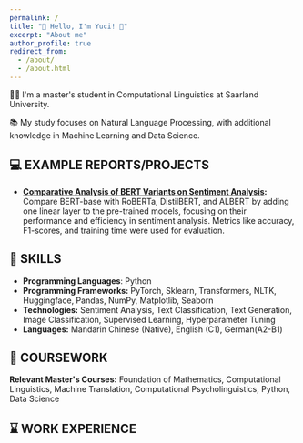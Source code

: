 ```yaml
---
permalink: /
title: "🌼 Hello, I'm Yuci! 🌼"
excerpt: "About me"
author_profile: true
redirect_from: 
  - /about/
  - /about.html
---
```






👩‍💻 I'm a master's student in Computational Linguistics at Saarland University.

📚 My study focuses on Natural Language Processing, with additional knowledge in Machine Learning and Data Science.

## 💻 EXAMPLE REPORTS/PROJECTS
- **[Comparative Analysis of BERT Variants on Sentiment Analysis](https://drive.google.com/file/d/13RJ4inZYD4eEdOVK9lHhEQ64VAs1WgSs/view):** Compare BERT-base with RoBERTa, DistilBERT, and ALBERT by adding one linear layer to the pre-trained models, focusing on their performance and efficiency in sentiment analysis. Metrics like accuracy, F1-scores, and training time were used for evaluation.

## 🤖 SKILLS

* **Programming Languages**: Python
* **Programming Frameworks:** PyTorch, Sklearn, Transformers, NLTK, Huggingface, Pandas, NumPy, Matplotlib, Seaborn
* **Technologies:** Sentiment Analysis, Text Classification, Text Generation, Image Classification, Supervised Learning, Hyperparameter Tuning
* **Languages:** Mandarin Chinese (Native), English (C1), German(A2-B1) 

## 📝 COURSEWORK
**Relevant Master's Courses:** Foundation of Mathematics, Computational Linguistics, Machine Translation, Computational Psycholinguistics, Python, Data Science

## ⌛️ WORK EXPERIENCE





